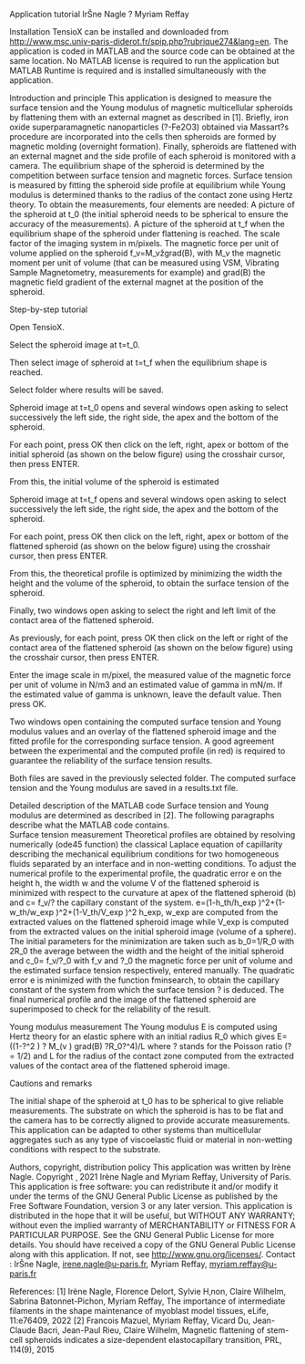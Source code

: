 Application tutorial
IrŠne Nagle ? Myriam Reffay

 Installation 
       TensioX can be installed and downloaded from http://www.msc.univ-paris-diderot.fr/spip.php?rubrique274&lang=en. The application is coded in MATLAB and the source code can be obtained at the same location. 
       No MATLAB license is required to run the application but MATLAB Runtime is required and is installed simultaneously with the application. 

 Introduction and principle 
       This application is designed to measure the surface tension and the Young modulus of magnetic multicellular spheroids by flattening them with an external magnet as described in [1]. 
       Briefly, iron oxide superparamagnetic nanoparticles (?-Fe2O3) obtained via Massart?s procedure are incorporated into the cells then spheroids are formed by magnetic molding (overnight formation). Finally, spheroids are flattened with an external magnet and the side profile of each spheroid is monitored with a camera. The equilibrium shape of the spheroid is determined by the competition between surface tension and magnetic forces. Surface tension is measured by fitting the spheroid side profile at equilibrium while Young modulus is determined thanks to the radius of the contact zone using Hertz theory. 
    To obtain the measurements, four elements are needed:
 A picture of the spheroid at t_0 (the initial spheroid needs to be spherical to ensure the accuracy of the measurements).
 A picture of the spheroid at t_f when the equilibrium shape of the spheroid under flattening is reached.
 The scale factor of the imaging system in m/pixels.
 The magnetic force per unit of volume applied on the spheroid f_v=M_vžgrad(B), with M_v the magnetic moment per unit of volume (that can be measured using VSM, Vibrating Sample Magnetometry, measurements for example) and grad(B) the magnetic field gradient of the external magnet at the position of the spheroid. 

 Step-by-step tutorial

 Open TensioX.

 Select the spheroid image at t=t_0.

 Then select image of spheroid at t=t_f when the equilibrium shape is reached.

 Select folder where results will be saved.

 Spheroid image at t=t_0 opens and several windows open asking to select successively the left side, the right side, the apex and the bottom of the spheroid. 

For each point, press OK then click on the left, right, apex or bottom of the initial spheroid (as shown on the below figure) using the crosshair cursor, then press ENTER.

From this, the initial volume of the spheroid is estimated


 Spheroid image at t=t_f opens and several windows open asking to select successively the left side, the right side, the apex and the bottom of the spheroid.

For each point, press OK then click on the left, right, apex or bottom of the flattened spheroid (as shown on the below figure) using the crosshair cursor, then press ENTER. 

From this, the theoretical profile is optimized by minimizing the width the height and the volume of the spheroid, to obtain the surface tension of the spheroid. 

 Finally, two windows open asking to select the right and left limit of the contact area of the flattened spheroid.

As previously, for each point, press OK then click on the left or right of the contact area of the flattened spheroid (as shown on the below figure) using the crosshair cursor, then press ENTER. 









 Enter the image scale in m/pixel, the measured value of the magnetic force per unit of volume in N/m3 and an estimated value of gamma in mN/m. If the estimated value of gamma is unknown, leave the default value. Then press OK. 








 Two windows open containing the computed surface tension and Young modulus values and an overlay of the flattened spheroid image and the fitted profile for the corresponding surface tension. A good agreement between the experimental and the computed profile (in red) is required to guarantee the reliability of the surface tension results. 






Both files are saved in the previously selected folder. The computed surface tension and the Young modulus are saved in a results.txt file.














 Detailed description of the MATLAB code 
    Surface tension and Young modulus are determined as described in [2]. The following paragraphs describe what the MATLAB code contains.  
 Surface tension measurement
    Theoretical profiles are obtained by resolving numerically (ode45 function) the classical Laplace equation of capillarity describing the mechanical equilibrium conditions for two homogeneous fluids separated by an interface and in non-wetting conditions. To adjust the numerical profile to the experimental profile, the quadratic error e on the height h, the width w and the volume V of the flattened spheroid is minimized with respect to the curvature at apex of the flattened spheroid (b) and  c=  f_v/?  the capillary constant of the system.
e=(1-h_th/h_exp )^2+(1-w_th/w_exp )^2+(1-V_th/V_exp )^2
h_exp, w_exp are computed from the extracted values on the flattened spheroid image while V_exp is computed from the extracted values on the initial spheroid image (volume of a sphere). 
    The initial parameters for the minimization are taken such as b_0=1/R_0  with 2R_0 the average between the width and the height of the initial spheroid and c_0=  f_v/?_0   with f_v and ?_0 the magnetic force per unit of volume and the estimated surface tension respectively, entered manually. The quadratic error e is minimized with the function fminsearch, to obtain the capillary constant of the system from which the surface tension ? is deduced. The final numerical profile and the image of the flattened spheroid are superimposed to check for the reliability of the result.

 Young modulus measurement 
    The Young modulus E is computed using Hertz theory for an elastic sphere with an initial radius R_0 which gives E=((1-?^2 )  ? M_(v ) grad(B)  ?R_0?^4)/L     where ? stands for the Poisson ratio (? = 1/2) and L for the radius of the contact zone computed from the extracted values of the contact area of the flattened spheroid image. 

 Cautions and remarks 

 The initial shape of the spheroid at t_0 has to be spherical to give reliable measurements. 
 The substrate on which the spheroid is has to be flat and the camera has to be correctly aligned to provide accurate measurements. 
 This application can be adapted to other systems than multicellular aggregates such as any type of viscoelastic fluid or material in non-wetting conditions with respect to the substrate.   

 Authors, copyright, distribution policy
This application was written by Irène Nagle. 
Copyright ¸ 2021 Irène Nagle and Myriam Reffay, University of Paris. 
This application is free software: you can redistribute it and/or modify it under the terms of the GNU General Public License as published by the Free Software Foundation, version 3 or any later version.
This application is distributed in the hope that it will be useful, but WITHOUT ANY WARRANTY; without even the implied warranty of MERCHANTABILITY or FITNESS FOR A PARTICULAR PURPOSE. See the GNU General Public License for more details.
You should have received a copy of the GNU General Public License along with this application.  If not, see http://www.gnu.org/licenses/.
Contact : 
IrŠne Nagle, irene.nagle@u-paris.fr, Myriam Reffay, myriam.reffay@u-paris.fr 

References: 
[1]      Irène Nagle, Florence Delort, Sylvie H‚non, Claire Wilhelm, Sabrina Batonnet-Pichon, Myriam Reffay, The importance of intermediate filaments in the shape maintenance of myoblast model tissues, eLife, 11:e76409, 2022
[2] Francois Mazuel, Myriam Reffay, Vicard Du, Jean-Claude Bacri, Jean-Paul Rieu, Claire Wilhelm, Magnetic flattening of stem-cell spheroids indicates a size-dependent elastocapillary transition, PRL, 114(9), 2015


